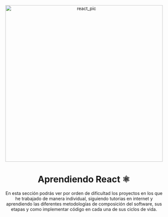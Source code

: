 <div align="center">

<img alt="react_pic" src="https://user-images.githubusercontent.com/1561955/212888793-fd719e58-b0c2-4d03-9c55-38e3e79ebc17.png" width="500" />

# Aprendiendo React ⚛️

En esta sección podrás ver por orden de dificultad los proyectos en los que he trabajado de manera individual, siguiendo tutorias en internet y aprendiendo las diferentes metodologías de composición del software, sus etapas y como implementar código en cada una de sus ciclos de vida.